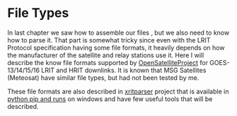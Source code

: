 # File Types

In last chapter we saw how to assemble our files , but we also need to know how to parse it. That part is somewhat tricky since even with the LRIT Protocol specification having some file formats, it heavily depends on how the manufacturer of the satellite and relay stations use it. Here I will describe the know file formats supported by [OpenSatelliteProject](https://github.com/opensatelliteproject) for GOES-13/14/15/16 LRIT and HRIT downlinks. It is known that MSG Satellites \(Meteosat\) have similar file types, but had not been tested by me.

These file formats are also described in [xritparser](https://github.com/opensatelliteproject/xritparser) project that is available in [python pip and runs](/pypi.python.org/pypi/xrit) on windows and have few useful tools that will be described.

